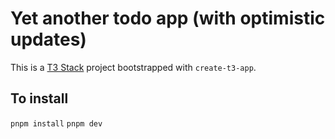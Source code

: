 # Yet another todo app (with optimistic updates)

This is a [T3 Stack](https://create.t3.gg/) project bootstrapped with `create-t3-app`.

## To install

`pnpm install`
`pnpm dev`

